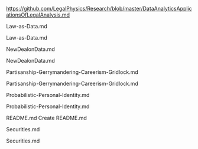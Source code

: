 

https://github.com/LegalPhysics/Research/blob/master/DataAnalyticsApplicationsOfLegalAnalysis.md

Law-as-Data.md	

Law-as-Data.md	
	
NewDealonData.md	

NewDealonData.md	

Partisanship-Gerrymandering-Careerism-Gridlock.md	

Partisanship-Gerrymandering-Careerism-Gridlock.md	

Probabilistic-Personal-Identity.md	

Probabilistic-Personal-Identity.md	

README.md	Create README.md	

Securities.md	

Securities.md
